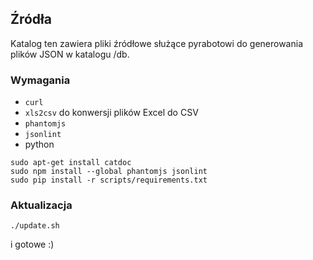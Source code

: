 ## Źródła

Katalog ten zawiera pliki źródłowe służące pyrabotowi do generowania plików JSON w katalogu /db.

### Wymagania

* ``curl``
* ``xls2csv`` do konwersji plików Excel do CSV
* ``phantomjs``
* ``jsonlint``
* python

```
sudo apt-get install catdoc
sudo npm install --global phantomjs jsonlint
sudo pip install -r scripts/requirements.txt
```

### Aktualizacja

```
./update.sh
```

i gotowe :)
